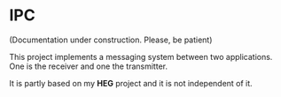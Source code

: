 # IPC

(Documentation under construction. Please, be patient)

This project implements a messaging system between two applications. One is the receiver and one the transmitter.

It is partly based on my **HEG** project and it is not independent of it.